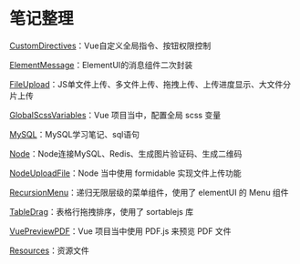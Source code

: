 # 笔记整理


[CustomDirectives]：Vue自定义全局指令、按钮权限控制

[ElementMessage]：ElementUI的消息组件二次封装

[FileUpload]：JS单文件上传、多文件上传、拖拽上传、上传进度显示、大文件分片上传

[GlobalScssVariables]：Vue 项目当中，配置全局 scss 变量

[MySQL]：MySQL学习笔记、sql语句

[Node]：Node连接MySQL、Redis、生成图片验证码、生成二维码

[NodeUploadFile]：Node 当中使用 formidable 实现文件上传功能

[RecursionMenu]：递归无限层级的菜单组件，使用了 elementUI 的 Menu 组件

[TableDrag]：表格行拖拽排序，使用了 sortablejs 库

[VuePreviewPDF]：Vue 项目当中使用 PDF.js 来预览 PDF 文件

[Resources]：资源文件



[CustomDirectives]: https://github.com/Jin0811/Note/tree/master/CustomDirectives
[ElementMessage]: https://github.com/Jin0811/Note/tree/master/ElementMessage
[FileUpload]: https://github.com/Jin0811/Note/tree/master/FileUpload
[GlobalScssVariables]: https://github.com/Jin0811/Note/tree/master/GlobalScssVariables
[MySQL]: https://github.com/Jin0811/Note/tree/master/MySQL
[Node]: https://github.com/Jin0811/Note/tree/master/Node
[NodeUploadFile]: https://github.com/Jin0811/Note/tree/master/NodeUploadFile
[RecursionMenu]: https://github.com/Jin0811/Note/tree/master/RecursionMenu
[TableDrag]: https://github.com/Jin0811/Note/tree/master/TableDrag
[VuePreviewPDF]: https://github.com/Jin0811/Note/tree/master/VuePreviewPDF
[Resources]: https://github.com/Jin0811/Note/tree/master/Resources